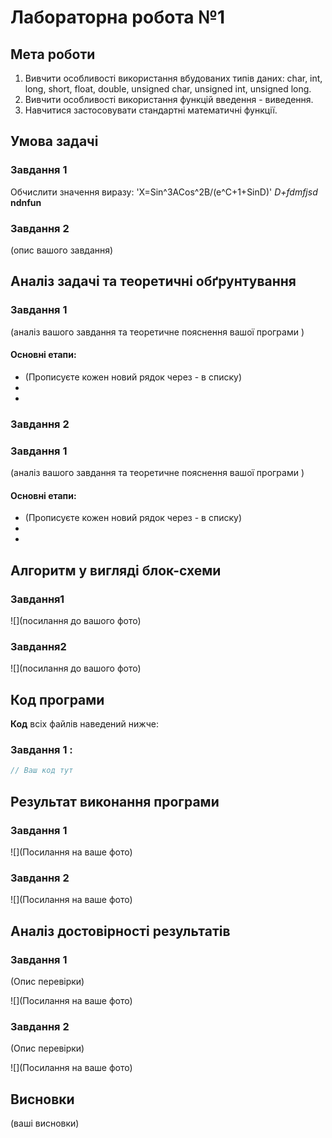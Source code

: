 # Лабораторна робота №1

## Мета роботи

1. Вивчити особливості використання вбудованих типів даних: char, int, long, short, float, double, unsigned char, unsigned int, unsigned long.
2. Вивчити особливості використання функцій введення - виведення.
3. Навчитися застосовувати стандартні математичні функції.

## Умова задачі

### Завдання 1
Обчислити значення виразу: 'X=Sin^3ACos^2B/(e^C+1+SinD)'
*D+fdmfjsd*
**ndnfun**
### Завдання 2 
(опис вашого завдання)

## Аналіз задачі та теоретичні обґрунтування

### Завдання 1
(аналіз вашого завдання та теоретичне пояснення вашої програми )

#### Основні етапи:
  - (Прописуєте кожен новий рядок через - в списку)
  -
  -


### Завдання 2

### Завдання 1
(аналіз вашого завдання та теоретичне пояснення вашої програми )

#### Основні етапи:
  - (Прописуєте кожен новий рядок через - в списку)
  -
  -

## Алгоритм у вигляді блок-схеми

### Завдання1 
![](посилання до вашого фото)

### Завдання2 
![](посилання до вашого фото)

## Код програми

**Код** всіх файлів наведений нижче:

### Завдання 1 :
```cpp
// Ваш код тут 
```

## Результат виконання програми 

### Завдання 1

![](Посилання на ваше фото)

### Завдання 2 

![](Посилання на ваше фото)


## Аналіз достовірності результатів

### Завдання 1
(Опис перевірки)

![](Посилання на ваше фото)

### Завдання 2
(Опис перевірки)

![](Посилання на ваше фото)


## Висновки 

(ваші висновки)
